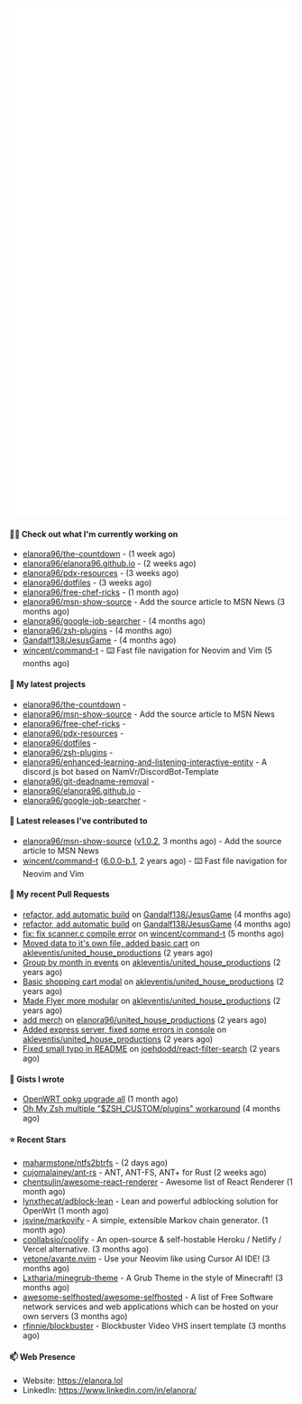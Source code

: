 <p align="center">
    <picture>
      <img alt="Metrics" src="github-metrics.svg" />
    </picture>
</p>

#### 👩‍💻 Check out what I'm currently working on

- [elanora96/the-countdown](https://github.com/elanora96/the-countdown) -  (1 week ago)
- [elanora96/elanora96.github.io](https://github.com/elanora96/elanora96.github.io) -  (2 weeks ago)
- [elanora96/pdx-resources](https://github.com/elanora96/pdx-resources) -  (3 weeks ago)
- [elanora96/dotfiles](https://github.com/elanora96/dotfiles) -  (3 weeks ago)
- [elanora96/free-chef-ricks](https://github.com/elanora96/free-chef-ricks) -  (1 month ago)
- [elanora96/msn-show-source](https://github.com/elanora96/msn-show-source) - Add the source article to MSN News (3 months ago)
- [elanora96/google-job-searcher](https://github.com/elanora96/google-job-searcher) -  (4 months ago)
- [elanora96/zsh-plugins](https://github.com/elanora96/zsh-plugins) -  (4 months ago)
- [Gandalf138/JesusGame](https://github.com/Gandalf138/JesusGame) -  (4 months ago)
- [wincent/command-t](https://github.com/wincent/command-t) - ⌨️ Fast file navigation for Neovim and Vim (5 months ago)

#### 🌱 My latest projects

- [elanora96/the-countdown](https://github.com/elanora96/the-countdown) - 
- [elanora96/msn-show-source](https://github.com/elanora96/msn-show-source) - Add the source article to MSN News
- [elanora96/free-chef-ricks](https://github.com/elanora96/free-chef-ricks) - 
- [elanora96/pdx-resources](https://github.com/elanora96/pdx-resources) - 
- [elanora96/dotfiles](https://github.com/elanora96/dotfiles) - 
- [elanora96/zsh-plugins](https://github.com/elanora96/zsh-plugins) - 
- [elanora96/enhanced-learning-and-listening-interactive-entity](https://github.com/elanora96/enhanced-learning-and-listening-interactive-entity) - A discord.js bot based on NamVr/DiscordBot-Template
- [elanora96/git-deadname-removal](https://github.com/elanora96/git-deadname-removal) - 
- [elanora96/elanora96.github.io](https://github.com/elanora96/elanora96.github.io) - 
- [elanora96/google-job-searcher](https://github.com/elanora96/google-job-searcher) - 

#### 🔭 Latest releases I've contributed to

- [elanora96/msn-show-source](https://github.com/elanora96/msn-show-source) ([v1.0.2](https://github.com/elanora96/msn-show-source/releases/tag/v1.0.2), 3 months ago) - Add the source article to MSN News
- [wincent/command-t](https://github.com/wincent/command-t) ([6.0.0-b.1](https://github.com/wincent/command-t/releases/tag/6.0.0-b.1), 2 years ago) - ⌨️ Fast file navigation for Neovim and Vim

#### 🔨 My recent Pull Requests

- [refactor, add automatic build](https://github.com/Gandalf138/JesusGame/pull/2) on [Gandalf138/JesusGame](https://github.com/Gandalf138/JesusGame) (4 months ago)
- [refactor, add automatic build](https://github.com/Gandalf138/JesusGame/pull/1) on [Gandalf138/JesusGame](https://github.com/Gandalf138/JesusGame) (4 months ago)
- [fix: fix scanner.c compile error](https://github.com/wincent/command-t/pull/423) on [wincent/command-t](https://github.com/wincent/command-t) (5 months ago)
- [Moved data to it&#39;s own file, added basic cart](https://github.com/akleventis/united_house_productions/pull/5) on [akleventis/united_house_productions](https://github.com/akleventis/united_house_productions) (2 years ago)
- [Group by month in events](https://github.com/akleventis/united_house_productions/pull/4) on [akleventis/united_house_productions](https://github.com/akleventis/united_house_productions) (2 years ago)
- [Basic shopping cart modal](https://github.com/akleventis/united_house_productions/pull/3) on [akleventis/united_house_productions](https://github.com/akleventis/united_house_productions) (2 years ago)
- [Made Flyer more modular](https://github.com/akleventis/united_house_productions/pull/2) on [akleventis/united_house_productions](https://github.com/akleventis/united_house_productions) (2 years ago)
- [add merch](https://github.com/elanora96/united_house_productions/pull/1) on [elanora96/united_house_productions](https://github.com/elanora96/united_house_productions) (2 years ago)
- [Added express server, fixed some errors in console](https://github.com/akleventis/united_house_productions/pull/1) on [akleventis/united_house_productions](https://github.com/akleventis/united_house_productions) (2 years ago)
- [Fixed small typo in README](https://github.com/joehdodd/react-filter-search/pull/26) on [joehdodd/react-filter-search](https://github.com/joehdodd/react-filter-search) (2 years ago)

#### 📓 Gists I wrote

- [OpenWRT opkg upgrade all](https://gist.github.com/6036dee1d40cf168f9528319a80ab4b9) (1 month ago)
- [Oh My Zsh multiple &#34;$ZSH_CUSTOM/plugins&#34; workaround](https://gist.github.com/b2424fa9f70d7549fd0590c58949f686) (4 months ago)

#### ⭐ Recent Stars

- [maharmstone/ntfs2btrfs](https://github.com/maharmstone/ntfs2btrfs) -  (2 days ago)
- [cujomalainey/ant-rs](https://github.com/cujomalainey/ant-rs) - ANT, ANT-FS, ANT&#43; for Rust (2 weeks ago)
- [chentsulin/awesome-react-renderer](https://github.com/chentsulin/awesome-react-renderer) - Awesome list of React Renderer (1 month ago)
- [lynxthecat/adblock-lean](https://github.com/lynxthecat/adblock-lean) - Lean and powerful adblocking solution for OpenWrt (1 month ago)
- [jsvine/markovify](https://github.com/jsvine/markovify) - A simple, extensible Markov chain generator. (1 month ago)
- [coollabsio/coolify](https://github.com/coollabsio/coolify) - An open-source &amp; self-hostable Heroku / Netlify / Vercel alternative. (3 months ago)
- [yetone/avante.nvim](https://github.com/yetone/avante.nvim) - Use your Neovim like using Cursor AI IDE! (3 months ago)
- [Lxtharia/minegrub-theme](https://github.com/Lxtharia/minegrub-theme) - A Grub Theme in the style of Minecraft! (3 months ago)
- [awesome-selfhosted/awesome-selfhosted](https://github.com/awesome-selfhosted/awesome-selfhosted) - A list of Free Software network services and web applications which can be hosted on your own servers (3 months ago)
- [rfinnie/blockbuster](https://github.com/rfinnie/blockbuster) - Blockbuster Video VHS insert template (3 months ago)

#### 📫 Web Presence

- Website: https://elanora.lol
- LinkedIn: https://www.linkedin.com/in/elanora/
